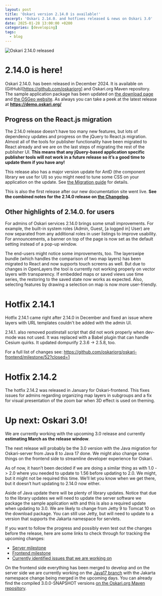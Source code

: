 ```yaml
---
layout: post
title: 'Oskari version 2.14.0 is available!'
excerpt: 'Oskari 2.14.0. and hotfixes released & news on Oskari 3.0'
date: 2025-01-28 13:00:00 +0200
categories: [developing]
tags:
  - blog
---
```


![Oskari 2.14.0 released](/resources/2025/oskari_2140.png)

# 2.14.0 is here!

Oskari 2.14.0. has been released in December 2024. It is available on (GitHub)[https://github.com/oskariorg] and Oskari.org Maven repository. The sample application package has been updated on [the download page](https://oskari.org/download) and [the OSGeo website](https://download.osgeo.org/oskari/). As always you can take a peek at the latest release at **https://demo.oskari.org/**

## Progress on the React.js migration

The 2.14.0 release doesn’t have too many new features, but lots of dependency updates and progress on the jQuery to React.js migration. Almost all of the tools for publisher functionality have been migrated to React already and we are on the last steps of migrating the rest of the publisher UI. **This means that any jQuery-based application specific publisher tools will not work in a future release so it’s a good time to update them if you have any!**

This release also has a major version update for AntD (the component library we use for UI) so you might need to tune some CSS on your application on the update. See [the Migration guide](https://github.com/oskariorg/oskari-server/blob/master/MigrationGuide.md) for details.
 
This is also the first release after our new documentation site went live. **See the combined notes for the 2.14.0 release on [the Changelog](https://oskari.org/documentation/docs/2.14.0/12-Changelog).**

## Other highlights of 2.14.0. for users

For admins of Oskari services 2.14.0 brings some small improvements. For example, the built-in system roles (Admin, Guest, [a logged in] User) are now separated from any additional roles in user listings to improve usability. For announcements, a banner on top of the page is now set as the default setting instead of a pop-up window.

The end-users might notice some improvements, too. The layerswipe bundle (which handles the comparison of two map layers) has been migrated to React and now supports touch screens as well. But due to changes in OpenLayers the tool is currently not working properly on vector layers with transparency. If embedded maps or saved views use time series, the restoring to the saved state now works as expected. Also, selecting features by drawing a selection on map is now more user-friendly.

# Hotfix 2.14.1

Hotfix 2.14.1 came right after 2.14.0 in December and fixed an issue where layers with URL templates couldn't be added with the admin UI.

2.14.1. also removed postinstall script that did not work properly when dev-mode was not used. It was replaced with a Babel plugin that can handle Cesium quirks. It updated dompurify 2.3.6 -> 2.5.8, too.

For a full list of changes see: https://github.com/oskariorg/oskari-frontend/milestone/52?closed=1

# Hotfix 2.14.2

The hotfix 2.14.2 was released in January for Oskari-frontend. This fixes issues for admins regarding organizing map layers in subgroups and a fix for visual presentation of the zoom bar when 3D effect is used on theming.
 
# Up next: Oskari 3.0!

We are currently working with the upcoming 3.0 release and currently **estimating March as the release window**. 

The next release will probably be the 3.0 version with the Java migration for Oskari-server from Java 8 to Java 17 done. We might also change some things on the frontend side to streamline developer experience for Oskari.

As of now, it hasn’t been decided if we are doing a similar thing as with 1.0 -> 2.0 where you needed to update to 1.56 before updating to 2.0. We might, but it might not be required this time. We’ll let you know when we get there, but it doesn’t hurt updating to 2.14.0 now either.

Aside of Java update there will be plenty of library updates. Notice that due to the library updates we will need to update the server software we package the sample application with and this is also a required update when updating to 3.0. We are likely to change from Jetty 9 to Tomcat 10 on the download package. You can still use Jetty, but will need to update to a version that supports the Jakarta namespace for servlets.
 
If you want to follow the progress and possibly even test out the changes before the release, here are some links to check through for tracking the upcoming changes:
- [Server milestone](https://github.com/oskariorg/oskari-server/milestone/52?closed=1)
- [Frontend milestone](https://github.com/oskariorg/oskari-frontend/milestone/53?closed=1)
- [Currently identified issues that we are working on](https://github.com/oskariorg/oskari-documentation/milestone/1)
 
On the frontend side everything has been merged to develop and on the server side we are currently working on the [Java17 branch](https://github.com/oskariorg/oskari-server/tree/java17) with the Jakarta namespace change being merged in the upcoming days. You can already find the compiled 3.0.0-SNAPSHOT versions [on the Oskari.org Maven repository](https://github.com/oskariorg/oskari-server).